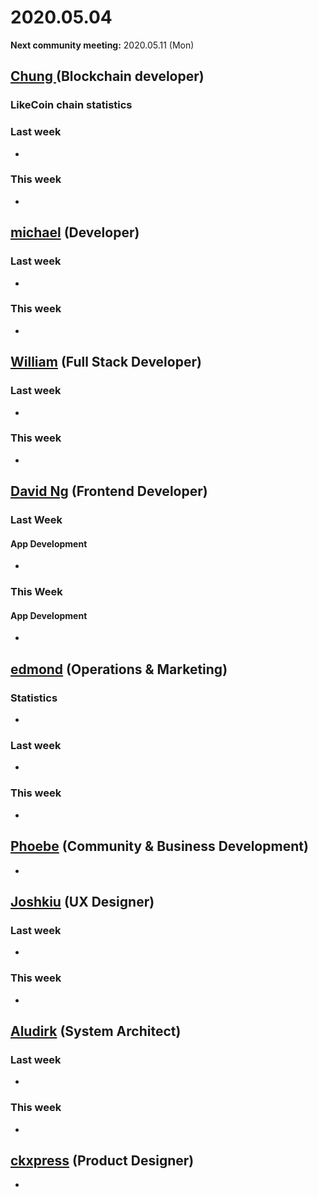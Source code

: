 # 2020.05.04

**Next community meeting:** 2020.05.11 \(Mon\)

## [Chung ](https://like.co/chungwu)\(Blockchain developer\)

### LikeCoin chain statistics

### Last week

* 
### This week

* 
## [michael](httsp://like.co/michaelcheung) \(Developer\)

### Last week

* 
### This week

* 
## [William](https://like.co/williamchong007) \(Full Stack Developer\)

### Last week

* 
### This week

* 
## [David Ng](https://github.com/nwingt) \(Frontend Developer\)

### Last Week

#### App Development

* 
### This Week

#### App Development

* 
## [**edmond**](https://like.co/edmondyu) **\(Operations & Marketing\)**

### **Statistics**

* 
### Last week

* 
### This week

* 


## [Phoebe](https://like.co/phoebe_fb) \(Community & Business Development\) <a id="fbf6"></a>

* 
## [Joshkiu](https://like.co/joshkiu) \(UX Designer\)

### Last week

* 
### This week

* 
## [Aludirk](https://like.co/aludirk) \(System Architect\) <a id="fbf6"></a>

### Last week

* 
### This week

* 
## [ckxpress](https://like.co/ckxpress) \(Product Designer\) <a id="fbf6"></a>

* 
